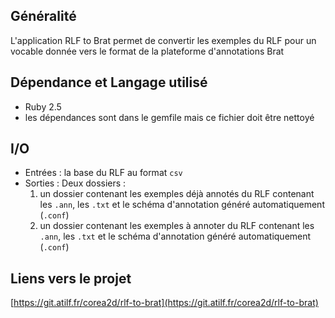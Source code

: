 ## Généralité
L'application RLF to Brat permet de convertir les exemples du RLF pour un vocable donnée vers le format de la plateforme d'annotations Brat  

## Dépendance et Langage utilisé
- Ruby 2.5
- les dépendances sont dans le gemfile mais ce fichier doit être nettoyé

## I/O

- Entrées : la base du RLF au format `csv`
- Sorties : Deux dossiers :
    1. un dossier contenant les exemples déjà annotés du RLF contenant les `.ann`, les `.txt` et le schéma d'annotation généré automatiquement (`.conf`)
    1. un dossier contenant les exemples à annoter du RLF contenant les `.ann`, les `.txt` et le schéma d'annotation généré automatiquement  (`.conf`)

## Liens vers le projet
[https://git.atilf.fr/corea2d/rlf-to-brat](https://git.atilf.fr/corea2d/rlf-to-brat)